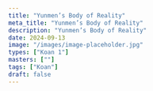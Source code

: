 ```yaml
---
title: "Yunmen’s Body of Reality"
meta_title: "Yunmen’s Body of Reality"
description: "Yunmen’s Body of Reality"
date: 2024-09-13
image: "/images/image-placeholder.jpg"
types: ["Koan 1"]
masters: [""]
tags: ["Koan"]
draft: false
---
```


